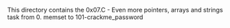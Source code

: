 This directory contains the 0x07.C - Even more pointers, arrays and strings
task from 0. memset to 101-crackme_password
